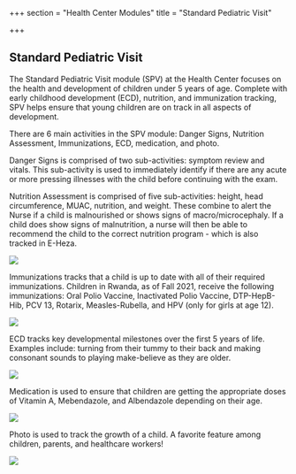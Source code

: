 +++
section = "Health Center Modules"
title = "Standard Pediatric Visit"

+++
## **Standard Pediatric Visit**

The Standard Pediatric Visit module (SPV) at the Health Center focuses on the health and development of children under 5 years of age. Complete with early childhood development (ECD), nutrition, and immunization tracking, SPV helps ensure that young children are on track in all aspects of development.

There are 6 main activities in the SPV module: Danger Signs, Nutrition Assessment, Immunizations, ECD, medication, and photo.

Danger Signs is comprised of two sub-activities: symptom review and vitals. This sub-activity is used to immediately identify if there are any acute or more pressing illnesses with the child before continuing with the exam.

Nutrition Assessment is comprised of five sub-activities: height, head circumference, MUAC, nutrition, and weight. These combine to alert the Nurse if a child is malnourished or shows signs of macro/microcephaly. If a child does show signs of malnutrition, a nurse will then be able to recommend the child to the correct nutrition program - which is also tracked in E-Heza.

![](/uploads/spv-nutriasses.png)

Immunizations tracks that a child is up to date with all of their required immunizations. Children in Rwanda, as of Fall 2021, receive the following immunizations: Oral Polio Vaccine, Inactivated Polio Vaccine, DTP-HepB-Hib, PCV 13, Rotarix, Measles-Rubella, and HPV (only for girls at age 12).

![](/uploads/spv-immunizations.png)

ECD tracks key developmental milestones over the first 5 years of life. Examples include: turning from their tummy to their back and making consonant sounds to playing make-believe as they are older.

![](/uploads/spv-ecd.png)

Medication is used to ensure that children are getting the appropriate doses of Vitamin A, Mebendazole, and Albendazole depending on their age.

![](/uploads/spv-medication.png)

Photo is used to track the growth of a child. A favorite feature among children, parents, and healthcare workers!

![](/uploads/spv-child-photo.png)